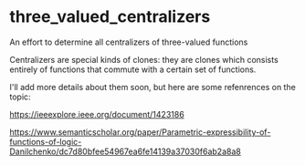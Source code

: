 # three_valued_centralizers
An effort to determine all centralizers of three-valued functions

Centralizers are special kinds of clones: they are clones which consists entirely of functions that commute with a certain set of functions.

I'll add more details about them soon, but here are some refenrences on the topic:

https://ieeexplore.ieee.org/document/1423186

https://www.semanticscholar.org/paper/Parametric-expressibility-of-functions-of-logic-Danilchenko/dc7d80bfee54967ea6fe14139a37030f6ab2a8a8
